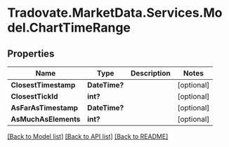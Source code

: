 # Tradovate.MarketData.Services.Model.ChartTimeRange
## Properties

Name | Type | Description | Notes
------------ | ------------- | ------------- | -------------
**ClosestTimestamp** | **DateTime?** |  | [optional] 
**ClosestTickId** | **int?** |  | [optional] 
**AsFarAsTimestamp** | **DateTime?** |  | [optional] 
**AsMuchAsElements** | **int?** |  | [optional] 

[[Back to Model list]](../README.md#documentation-for-models) [[Back to API list]](../README.md#documentation-for-api-endpoints) [[Back to README]](../README.md)


